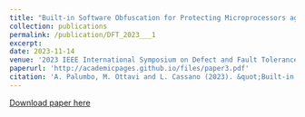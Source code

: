 ```yaml
---
title: "Built-in Software Obfuscation for Protecting Microprocessors against Hardware Trojan Horses"
collection: publications
permalink: /publication/DFT_2023___1
excerpt:
date: 2023-11-14
venue: '2023 IEEE International Symposium on Defect and Fault Tolerance in VLSI and Nanotechnology Systems (DFT)'
paperurl: 'http://academicpages.github.io/files/paper3.pdf'
citation: 'A. Palumbo, M. Ottavi and L. Cassano (2023). &quot;Built-in Software Obfuscation for Protecting Microprocessors against Hardware Trojan Horses.&quot; <i>2023 IEEE International Symposium on Defect and Fault Tolerance in VLSI and Nanotechnology Systems (DFT)</i>.'
---
```

[Download paper here](https://palessumbo.github.io/pdf/DFT_2023___1.pdf)
